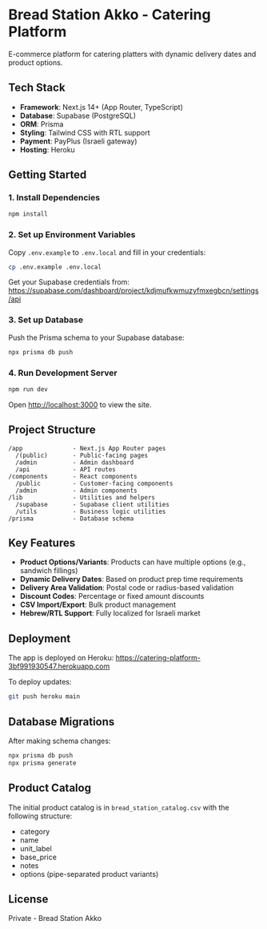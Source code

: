 # Bread Station Akko - Catering Platform

E-commerce platform for catering platters with dynamic delivery dates and product options.

## Tech Stack

- **Framework**: Next.js 14+ (App Router, TypeScript)
- **Database**: Supabase (PostgreSQL)
- **ORM**: Prisma
- **Styling**: Tailwind CSS with RTL support
- **Payment**: PayPlus (Israeli gateway)
- **Hosting**: Heroku

## Getting Started

### 1. Install Dependencies

```bash
npm install
```

### 2. Set up Environment Variables

Copy `.env.example` to `.env.local` and fill in your credentials:

```bash
cp .env.example .env.local
```

Get your Supabase credentials from: https://supabase.com/dashboard/project/kdjmufkwmuzyfmxegbcn/settings/api

### 3. Set up Database

Push the Prisma schema to your Supabase database:

```bash
npx prisma db push
```

### 4. Run Development Server

```bash
npm run dev
```

Open [http://localhost:3000](http://localhost:3000) to view the site.

## Project Structure

```
/app              - Next.js App Router pages
  /(public)       - Public-facing pages
  /admin          - Admin dashboard
  /api            - API routes
/components       - React components
  /public         - Customer-facing components
  /admin          - Admin components
/lib              - Utilities and helpers
  /supabase       - Supabase client utilities
  /utils          - Business logic utilities
/prisma           - Database schema
```

## Key Features

- **Product Options/Variants**: Products can have multiple options (e.g., sandwich fillings)
- **Dynamic Delivery Dates**: Based on product prep time requirements
- **Delivery Area Validation**: Postal code or radius-based validation
- **Discount Codes**: Percentage or fixed amount discounts
- **CSV Import/Export**: Bulk product management
- **Hebrew/RTL Support**: Fully localized for Israeli market

## Deployment

The app is deployed on Heroku: https://catering-platform-3bf991930547.herokuapp.com

To deploy updates:

```bash
git push heroku main
```

## Database Migrations

After making schema changes:

```bash
npx prisma db push
npx prisma generate
```

## Product Catalog

The initial product catalog is in `bread_station_catalog.csv` with the following structure:
- category
- name
- unit_label
- base_price
- notes
- options (pipe-separated product variants)

## License

Private - Bread Station Akko
